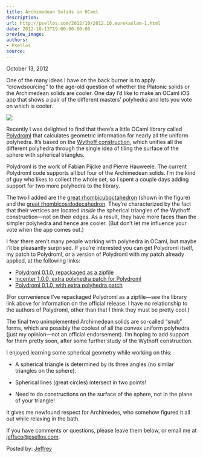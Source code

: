 ```yaml
---
title: Archimedean Solids in OCaml
description:
url: http://psellos.com/2012/10/2012.10.eurekaslam-1.html
date: 2012-10-13T19:00:00-00:00
preview_image:
authors:
- Psellos
source:
---
```


<div class="date">October 13, 2012</div>

<p>One of the many ideas I have on the back burner is to apply
&ldquo;crowdsourcing&rdquo; to the age-old question of whether the Platonic solids
or the Archimedean solids are cooler.  One day I&rsquo;d like to make an OCaml
iOS app that shows a pair of the different masters&rsquo; polyhedra and lets
you vote on which is cooler.</p>

<div class="flowaroundimg" style="margin-top: 1.0em;">
<a href="https://forge.ocamlcore.org/projects/polydroml/"><img src="http://psellos.com/images/girco-waikawa-p3.png"/></a>
</div>

<p>Recently I was delighted to find that there&rsquo;s a little OCaml library
called <a href="https://forge.ocamlcore.org/projects/polydroml/">Polydroml</a> that calculates geometric information for
nearly all the uniform polyhedra.  It&rsquo;s based on the <a href="http://en.wikipedia.org/wiki/Wythoff_construction">Wythoff
construction</a>, which unifies all the different polyhedra
through the single idea of tiling the surface of the sphere with
spherical triangles.</p>

<p>Polydroml is the work of Fabian Pijcke and Pierre Hauweele.  The current
Polydroml code supports all but four of the Archimedean solids.  I&rsquo;m the
kind of guy who likes to collect the whole set, so I spent a couple days
adding support for two more polyhedra to the library.</p>

<p>The two I added are the <a href="http://en.wikipedia.org/wiki/Truncated_cuboctahedron">great rhombicuboctahedron</a> (shown in the
figure) and the <a href="http://en.wikipedia.org/wiki/Truncated_icosidodecahedron">great rhombicosidodecahedron</a>.  They&rsquo;re
characterized by the fact that their vertices are located <em>inside</em> the
spherical triangles of the Wythoff construction&mdash;not on their edges.  As
a result, they have more faces than the simpler polyhedra and hence are
cooler.  (But don&rsquo;t let me influence your vote when the app comes out.)</p>

<p>I fear there aren&rsquo;t many people working with polyhedra in OCaml, but
maybe I&rsquo;ll be pleasantly surprised.  If you&rsquo;re interested you can get
Polydroml itself, my patch to Polydroml, or a version of Polydroml with
my patch already applied, at the following links:</p>

<ul>
<li><a href="http://psellos.com/pub/eurekaslam/polydroml-0.1.0.zip">Polydroml 0.1.0, repackaged as a zipfile</a></li>
<li><a href="http://psellos.com/pub/eurekaslam/incenter-1.0.0.diff">Incenter 1.0.0, extra polyhedra patch for Polydroml</a></li>
<li><a href="http://psellos.com/pub/eurekaslam/polydromlp-0.1.0.zip">Polydroml 0.1.0, with extra polyhedra patch</a></li>
</ul>

<p>(For convenience I&rsquo;ve repackaged Polydroml as a zipfile&mdash;see the library
link above for information on the official release.  I have no
relationship to the authors of Polydroml, other than that I think they
must be pretty cool.)</p>

<p>The final two unimplemented Archimedean solids are so-called &ldquo;snub&rdquo;
forms, which are possibly the coolest of all the convex uniform
polyhedra (just my opinion&mdash;not an official endorsement).  I&rsquo;m hoping to
add support for them pretty soon, after some further study of the
Wythoff construction.</p>

<p>I enjoyed learning some spherical geometry while working on this:</p>

<ul>
<li><p>A spherical triangle is determined by its three angles (no similar
triangles on the sphere).</p></li>
<li><p>Spherical lines (great circles) intersect in two points!</p></li>
<li><p>Need to do constructions on the surface of the sphere, not in the
plane of your triangle!</p></li>
</ul>

<p>It gives me newfound respect for Archimedes, who somehow figured it all
out while relaxing in the bath.</p>

<p>If you have comments or questions, please leave them below, or email me
at <a href="mailto:jeffsco@psellos.com">jeffsco@psellos.com</a>.</p>

<p>Posted by: <a href="http://psellos.com/aboutus.html#jeffreya.scofieldphd">Jeffrey</a></p>

<p></p>

